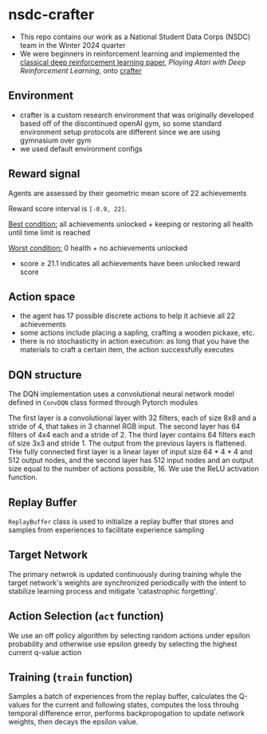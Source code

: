 # nsdc-crafter
- This repo contains our work as a National Student Data Corps (NSDC) team in the Winter 2024 quarter 
- We were beginners in reinforcement learning and implemented the [classical deep reinforcement learning paper]([https://arxiv.org/abs/1312.5602]), _Playing Atari with Deep Reinforcement Learning_, onto [crafter]([https://github.com/danijar/crafter/tree/main])
  
## Environment
- crafter is a custom research environment that was originally developed based off of the discontinued openAI gym, so some standard environment setup protocols are different since we are using gymnasium over gym
- we used default environment configs

## Reward signal

Agents are assessed by their geometric mean score of 22 achievements 

Reward score interval is `[-0.9, 22]`.

<ins>Best condition:</ins> all achievements unlocked + keeping or restoring all health until time limit is reached 

<ins>Worst condition:</ins> 0 health + no achievements unlocked

- score ≥ 21.1 indicates all achievements have been unlocked
  reward score

## Action space

 - the agent has 17 possible discrete actions to help it achieve all 22 achievements
 - some actions include placing a sapling, crafting a wooden pickaxe, etc.
 - there is no stochasticity in action execution: as long that you have the materials to craft a certain item, the action successfully executes

## DQN structure

The DQN implementation uses a convolutional neural network model defined in `ConvDQN` class formed through Pytorch modules

The first layer is a convolutional layer with 32 filters, each of size 8x8 and a stride of 4, that takes in 3 channel RGB input. The second layer has 64 filters of 4x4 each and a stride of 2. The third layer contains 64 filters each of size 3x3 and stride 1. The output from the previous layers is flattened. THe fully connected first layer is a linear layer of input size 64 * 4 * 4 and 512 output nodes, and the second layer has 512 input nodes and an output size equal to the number of actions possible, 16. We use the ReLU activation function.

## Replay Buffer
`ReplayBuffer` class is used to initialize a replay buffer that stores and samples from experiences to facilitate experience sampling 

## Target Network
The primary netwrok is updated continuously during training whyle the target network's weights are synchronized periodically with the intent to stabilize learning process and mitigate 'catastrophic forgetting'.

## Action Selection (`act` function) 
We use an off policy algorithm by selecting random actions under epsilon probability and otherwise use epsilon greedy by selecting the highest current q-value action

## Training (`train` function)
Samples a batch of experiences from the replay buffer, calculates the Q-values for the current and following states, computes the loss throuhg temporal difference error, performs backpropogation to update network weights, then decays the epsilon value.

